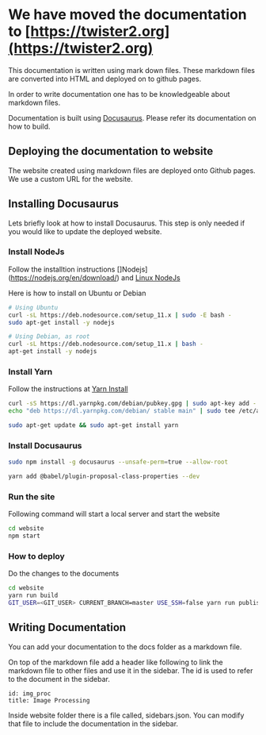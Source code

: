 # We have moved the documentation to [https://twister2.org](https://twister2.org)

This documentation is written using mark down files. These markdown files are converted into HTML and deployed on to github pages.

In order to write documentation one has to be knowledgeable about markdown files.

Documentation is built using [Docusaurus](https://docusaurus.io). Please refer its documentation on how to build.

## Deploying the documentation to website

The website created using markdown files are deployed onto Github pages. We use a custom URL for the website.

## Installing Docusaurus

Lets briefly look at how to install Docusaurus. This step is only needed if you would like to update the deployed website.

### Install NodeJs

Follow the installtion instructions []Nodejs](https://nodejs.org/en/download/) and [Linux NodeJs](https://github.com/nodesource/distributions/blob/master/README.md)

Here is how to install on Ubuntu or Debian

```bash
# Using Ubuntu
curl -sL https://deb.nodesource.com/setup_11.x | sudo -E bash -
sudo apt-get install -y nodejs

# Using Debian, as root
curl -sL https://deb.nodesource.com/setup_11.x | bash -
apt-get install -y nodejs
```

### Install Yarn

Follow the instructions at [Yarn Install](https://yarnpkg.com/en/docs/install#debian-stable)

```bash
curl -sS https://dl.yarnpkg.com/debian/pubkey.gpg | sudo apt-key add -
echo "deb https://dl.yarnpkg.com/debian/ stable main" | sudo tee /etc/apt/sources.list.d/yarn.list

sudo apt-get update && sudo apt-get install yarn
```

### Install Docusaurus

```bash
sudo npm install -g docusaurus --unsafe-perm=true --allow-root

yarn add @babel/plugin-proposal-class-properties --dev
```

### Run the site

Following command will start a local server and start the website

```bash
cd website
npm start
```

### How to deploy

Do the changes to the documents

```bash
cd website
yarn run build
GIT_USER=<GIT_USER> CURRENT_BRANCH=master USE_SSH=false yarn run publish-gh-pages
```

## Writing Documentation

You can add your documentation to the docs folder as a markdown file.

On top of the markdown file add a header like following to link the markdown file to other files and use it in the sidebar. The id is used to refer to the document in the sidebar.

```text
id: img_proc
title: Image Processing
```

Inside website folder there is a file called, sidebars.json. You can modify that file to include the documentation in the sidebar.
